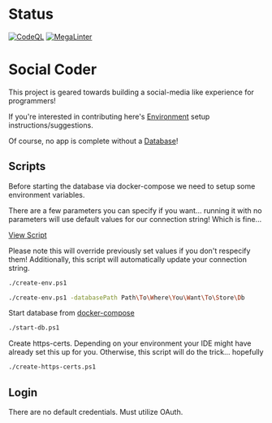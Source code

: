 # Status
[![CodeQL](https://github.com/Programming-Simplified-Community/Social-Coder/actions/workflows/codeql-analysis.yml/badge.svg)](https://github.com/Programming-Simplified-Community/Social-Coder/actions/workflows/codeql-analysis.yml)
[![MegaLinter](https://github.com/programming-simplified-community/social-coder/workflows/MegaLinter/badge.svg?branch=main)](https://github.com/programming-simplified-community/social-coder/actions?query=workflow%3AMegaLinter+branch%3Amain)

# Social Coder

This project is geared towards building a social-media like experience for programmers!


If you're interested in contributing here's [Environment](Environment.md) setup instructions/suggestions.

Of course, no app is complete without a [Database](Database.md)!

## Scripts

Before starting the database via docker-compose we need to setup some environment variables.

There are a few parameters you can specify if you want... running it with no parameters will
use default values for our connection string! Which is fine...

[View Script](create-env.ps1)

Please note this will override previously set values if you don't respecify them!
Additionally, this script will automatically update your connection string.

```bash
./create-env.ps1

./create-env.ps1 -databasePath Path\To\Where\You\Want\To\Store\Db
```

Start database from [docker-compose](docker-compose.yml)
```bash
./start-db.ps1
```

Create https-certs. Depending on your environment your IDE might have already set this up for you.
Otherwise, this script will do the trick... hopefully

```bash
./create-https-certs.ps1
```

## Login
There are no default credentials. Must utilize OAuth.